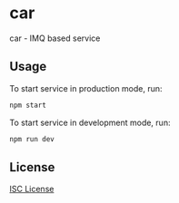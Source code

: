 # car

car - IMQ based service

## Usage

To start service in production mode, run:

~~~bash
npm start
~~~

To start service in development mode, run:

~~~bash
npm run dev
~~~

## License

[ISC License](LICENSE)
